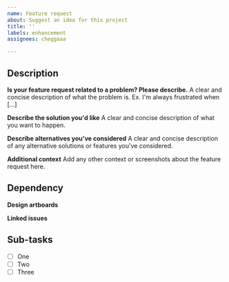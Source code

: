 ```yaml
---
name: Feature request
about: Suggest an idea for this project
title: ''
labels: enhancement
assignees: cheggaaa

---
```


## Description

**Is your feature request related to a problem? Please describe.**
A clear and concise description of what the problem is. Ex. I'm always frustrated when [...]

**Describe the solution you'd like**
A clear and concise description of what you want to happen.

**Describe alternatives you've considered**
A clear and concise description of any alternative solutions or features you've considered.

**Additional context**
Add any other context or screenshots about the feature request here.

## Dependency

**Design artboards**

**Linked issues**

## Sub-tasks

- [ ] One
- [ ] Two
- [ ] Three
